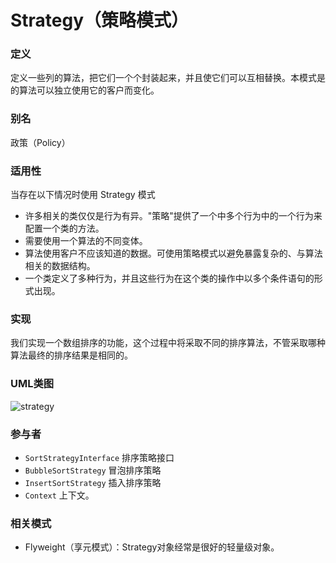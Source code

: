 # Strategy（策略模式）

### 定义
定义一些列的算法，把它们一个个封装起来，并且使它们可以互相替换。本模式是的算法可以独立使用它的客户而变化。

### 别名
政策（Policy）

### 适用性
当存在以下情况时使用 Strategy 模式
* 许多相关的类仅仅是行为有异。"策略"提供了一个中多个行为中的一个行为来配置一个类的方法。
* 需要使用一个算法的不同变体。
* 算法使用客户不应该知道的数据。可使用策略模式以避免暴露复杂的、与算法相关的数据结构。
* 一个类定义了多种行为，并且这些行为在这个类的操作中以多个条件语句的形式出现。

### 实现
我们实现一个数组排序的功能，这个过程中将采取不同的排序算法，不管采取哪种算法最终的排序结果是相同的。

### UML类图
![strategy](http://ohtd7tndv.bkt.clouddn.com/strategy.png)

### 参与者
* `SortStrategyInterface` 排序策略接口
* `BubbleSortStrategy` 冒泡排序策略
* `InsertSortStrategy` 插入排序策略
* `Context` 上下文。

### 相关模式
* Flyweight（享元模式）：Strategy对象经常是很好的轻量级对象。